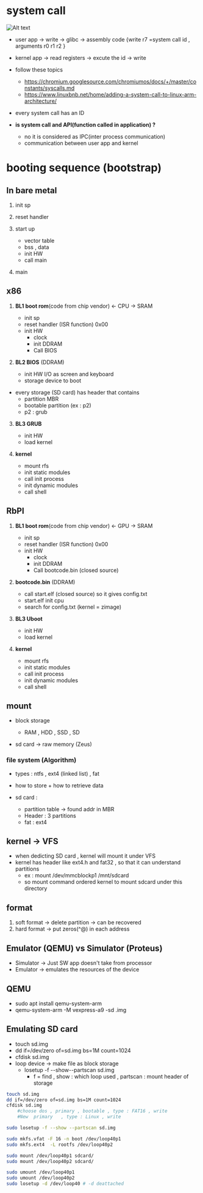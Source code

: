 # system call

![Alt text](https://www.linuxbnb.net/wp-content/uploads/2018/06/system-call-overview-1.png)


- user app -> write -> glibc -> assembly code {write r7 =system call id , arguments r0 r1 r2 }

- kernel app -> read registers -> excute the id -> write

- follow these topics 
	- https://chromium.googlesource.com/chromiumos/docs/+/master/constants/syscalls.md
	- https://www.linuxbnb.net/home/adding-a-system-call-to-linux-arm-architecture/


- every system call has an ID

- **is system call and API(function called in application) ?**
	- no it is considered as IPC(inter process communication)
	- communication between user app and kernel


# booting sequence (bootstrap)

## In bare metal
1. init sp
2. reset handler
3. start up 
	- vector table
	- bss , data
	- init HW
	- call main

4. main 



## x86

1. **BL1 boot rom**(code from chip vendor) <- CPU -> SRAM
	- init sp
	- reset handler (ISR function) 0x00
	- init HW
		- clock
		- init DDRAM
		- Call BIOS

2. **BL2 BIOS** (DDRAM)
	- init HW I/O as screen and keyboard
	- storage device to boot

- every storage (SD card) has header that contains
	- partition MBR
	- bootable partition (ex : p2)
	- p2 : grub

3. **BL3 GRUB**
	- init HW
	- load kernel

4. **kernel**
	- mount rfs
	- init static modules
	- call init process
	- init dynamic modules
	- call shell


## RbPI

1. **BL1 boot rom**(code from chip vendor) <- GPU -> SRAM
	- init sp
	- reset handler (ISR function) 0x00
	- init HW
		- clock
		- init DDRAM
		- Call bootcode.bin (closed source) 

2. **bootcode.bin** (DDRAM)
	- call start.elf (closed source) so it gives config.txt
	- start.elf init cpu
	- search for config.txt (kernel = zimage) 
	

3. **BL3 Uboot**
	- init HW
	- load kernel

4. **kernel**
	- mount rfs
	- init static modules
	- call init process
	- init dynamic modules
	- call shell


## mount
- block storage
	- RAM , HDD , SSD , SD

- sd card -> raw memory (Zeus)

### file system (Algorithm)
- types : ntfs , ext4 (linked list) , fat
- how to store + how to retrieve data

- sd card :
	- partition table -> found addr in MBR
	- Header : 3 partitions
	- fat : ext4

## kernel -> VFS
- when dedicting SD card , kernel will mount it under VFS
- kernel has header like ext4.h and fat32 , so that it can understand partitions 
	- ex : mount /dev/mmcblockp1 /mnt/sdcard
	- so mount command ordered kernel to mount sdcard under this directory


## format
1. soft format -> delete partition -> can be recovered
2. hard format -> put zeros(^@) in each address 


## Emulator (QEMU) vs Simulator (Proteus)
- Simulator -> Just SW app doesn't take from processor
- Emulator  -> emulates the resources of the device 

## QEMU
- sudo apt install qemu-system-arm
- qemu-system-arm -M vexpress-a9 -sd .img

## Emulating SD card
- touch sd.img
- dd if=/dev/zero of=sd.img bs=1M count=1024
- cfdisk sd.img
- loop device -> make file as block storage
	- losetup -f --show--partscan sd.img
		- f = find  ,  show : which loop used , partscan : mount header of storage 

```sh
touch sd.img
dd if=/dev/zero of=sd.img bs=1M count=1024
cfdisk sd.img
	#choose dos , primary , bootable , type : FAT16 , write
	#New  primary   , type : Linux , write

sudo losetup -f --show --partscan sd.img

sudo mkfs.vfat -F 16 -n boot /dev/loop40p1
sudo mkfs.ext4  -L rootfs /dev/loop40p2

sudo mount /dev/loop40p1 sdcard/
sudo mount /dev/loop40p2 sdcard/

sudo umount /dev/loop40p1 
sudo umount /dev/loop40p2 
sudo losetup -d /dev/loop40 # -d deattached

```
